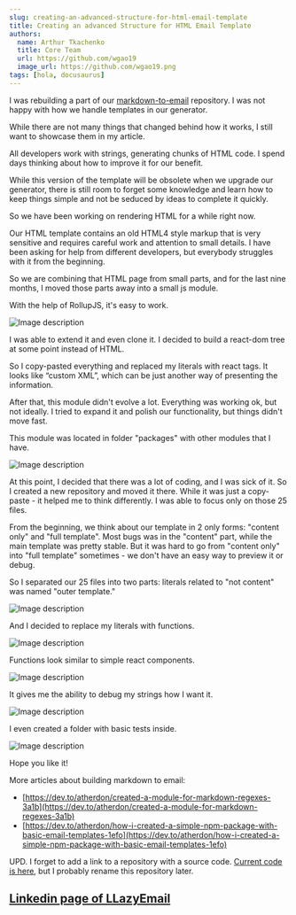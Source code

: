 ```yaml
---
slug: creating-an-advanced-structure-for-html-email-template
title: Creating an advanced Structure for HTML Email Template
authors:
  name: Arthur Tkachenko
  title: Core Team
  url: https://github.com/wgao19
  image_url: https://github.com/wgao19.png
tags: [hola, docusaurus]
---
```



I was rebuilding a part of our [markdown-to-email](https://github.com/atherdon/markdown-to-email) repository. I was not happy with how we handle templates in our generator.

While there are not many things that changed behind how it works, I still want to showcase them in my article.

All developers work with strings, generating chunks of HTML code. I spend days thinking about how to improve it for our benefit.

While this version of the template will be obsolete when we upgrade our generator, there is still room to forget some knowledge and learn how to keep things simple and not be seduced by ideas to complete it quickly.


So we have been working on rendering HTML for a while right now. 

Our HTML template contains an old HTML4 style markup that is very sensitive and requires careful work and attention to small details. I have been asking for help from different developers, but everybody struggles with it from the beginning. 

So we are combining that HTML page from small parts, and for the last nine months, I moved those parts away into a small js module. 

With the help of RollupJS, it's easy to work.

 ![Image description](https://dev-to-uploads.s3.amazonaws.com/uploads/articles/62g0ie0unri1ad1aoy8k.png)

I was able to extend it and even clone it. I decided to build a react-dom tree at some point instead of HTML. 

So I copy-pasted everything and replaced my literals with react tags. It looks like “custom XML”, which can be just another way of presenting the information.

After that, this module didn't evolve a lot. Everything was working ok, but not ideally. I tried to expand it and polish our functionality, but things didn't move fast. 
 
This module was located in folder "packages" with other modules that I have.

![Image description](https://dev-to-uploads.s3.amazonaws.com/uploads/articles/xqep0y6lxflgsireezp3.png)

At this point, I decided that there was a lot of coding, and I was sick of it. So I created a new repository and moved it there. While it was just a copy-paste - it helped me to think differently. I was able to focus only on those 25 files.
 

From the beginning, we think about our template in 2 only forms: "content only" and "full template". Most bugs was in the "content" part, while the main template was pretty stable. But it was hard to go from "content only" into "full template" sometimes - we don't have an easy way to preview it or debug.

So I separated our 25 files into two parts: literals related to "not content" was named "outer template."

![Image description](https://dev-to-uploads.s3.amazonaws.com/uploads/articles/5ypf0uon3b80zl2230ff.png)

And I decided to replace my literals with functions.

![Image description](https://dev-to-uploads.s3.amazonaws.com/uploads/articles/ajg3lzb6mvl0uox2we0p.png)

Functions look similar to simple react components.



![Image description](https://dev-to-uploads.s3.amazonaws.com/uploads/articles/bt3qijnk6yyinrc3dww8.png)

It gives me the ability to debug my strings how I want it.

![Image description](https://dev-to-uploads.s3.amazonaws.com/uploads/articles/wnfogb6bsqqrvbslrqt0.png)

I even created a folder with basic tests inside.

 ![Image description](https://dev-to-uploads.s3.amazonaws.com/uploads/articles/jjpou6ut89kdvrc3ysnp.png)

Hope you like it!


More articles about building markdown to email:
- [https://dev.to/atherdon/created-a-module-for-markdown-regexes-3a1b](https://dev.to/atherdon/created-a-module-for-markdown-regexes-3a1b)
- [https://dev.to/atherdon/how-i-created-a-simple-npm-package-with-basic-email-templates-1efo](https://dev.to/atherdon/how-i-created-a-simple-npm-package-with-basic-email-templates-1efo)

UPD. I forget to add a link to a repository with a source code.
[Current code is here](https://github.com/LLazyEmail/_trying-lit), but I probably rename this repository later.


## [Linkedin page of LLazyEmail](https://www.linkedin.com/company/llazyemail/)
